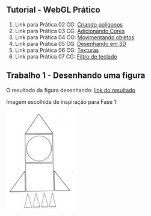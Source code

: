 ## Tutorial - WebGL Prático

1. Link para Prática 02 CG: [Criando polígonos](tutorial/01_criando_triangulo/licao01.html)  
2. Link para Prática 03 CG: [Adicionando Cores](tutorial/02_colorindo_triangulo/licao02.html)  
3. Link para Prática 04 CG: [Movimentando objetos](tutorial/03_movimentando_triangulo/licao03.html)
4. Link para Prática 05 CG: [Desenhando em 3D](tutorial/04_realidade_3d/licao04.html)
5. Link para Prática 06 CG: [Texturas](tutorial/05_texturas/licao05.html)
6. Link para Prática 07 CG: [Filtro de teclado](tutorial/06_filtro_teclado/licao06.html)

## Trabalho 1 - Desenhando uma figura

O resultado da figura desenhando: [link do resultado](trabalho_1/trabalho.html)

Imagem escolhida de inspiração para Fase 1:

![imagem pre-1](pre-1.jpg)
